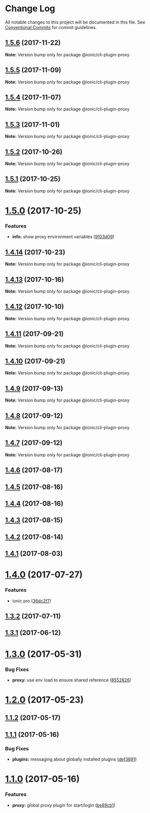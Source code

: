 # Change Log

All notable changes to this project will be documented in this file.
See [Conventional Commits](https://conventionalcommits.org) for commit guidelines.

<a name="1.5.6"></a>
## [1.5.6](https://github.com/ionic-team/ionic-cli/compare/@ionic/cli-plugin-proxy@1.5.5...@ionic/cli-plugin-proxy@1.5.6) (2017-11-22)




**Note:** Version bump only for package @ionic/cli-plugin-proxy

<a name="1.5.5"></a>
## [1.5.5](https://github.com/ionic-team/ionic-cli/compare/@ionic/cli-plugin-proxy@1.5.4...@ionic/cli-plugin-proxy@1.5.5) (2017-11-09)




**Note:** Version bump only for package @ionic/cli-plugin-proxy

<a name="1.5.4"></a>
## [1.5.4](https://github.com/ionic-team/ionic-cli/compare/@ionic/cli-plugin-proxy@1.5.3...@ionic/cli-plugin-proxy@1.5.4) (2017-11-07)




**Note:** Version bump only for package @ionic/cli-plugin-proxy

<a name="1.5.3"></a>
## [1.5.3](https://github.com/ionic-team/ionic-cli/compare/@ionic/cli-plugin-proxy@1.5.2...@ionic/cli-plugin-proxy@1.5.3) (2017-11-01)




**Note:** Version bump only for package @ionic/cli-plugin-proxy

<a name="1.5.2"></a>
## [1.5.2](https://github.com/ionic-team/ionic-cli/compare/@ionic/cli-plugin-proxy@1.5.1...@ionic/cli-plugin-proxy@1.5.2) (2017-10-26)




**Note:** Version bump only for package @ionic/cli-plugin-proxy

<a name="1.5.1"></a>
## [1.5.1](https://github.com/ionic-team/ionic-cli/compare/@ionic/cli-plugin-proxy@1.5.0...@ionic/cli-plugin-proxy@1.5.1) (2017-10-25)




**Note:** Version bump only for package @ionic/cli-plugin-proxy

<a name="1.5.0"></a>
# [1.5.0](https://github.com/ionic-team/ionic-cli/compare/@ionic/cli-plugin-proxy@1.4.14...@ionic/cli-plugin-proxy@1.5.0) (2017-10-25)


### Features

* **info:** show proxy environment variables ([9103d09](https://github.com/ionic-team/ionic-cli/commit/9103d09))




<a name="1.4.14"></a>
## [1.4.14](https://github.com/ionic-team/ionic-cli/compare/@ionic/cli-plugin-proxy@1.4.13...@ionic/cli-plugin-proxy@1.4.14) (2017-10-23)




**Note:** Version bump only for package @ionic/cli-plugin-proxy

<a name="1.4.13"></a>
## [1.4.13](https://github.com/ionic-team/ionic-cli/compare/@ionic/cli-plugin-proxy@1.4.12...@ionic/cli-plugin-proxy@1.4.13) (2017-10-16)




**Note:** Version bump only for package @ionic/cli-plugin-proxy

<a name="1.4.12"></a>
## [1.4.12](https://github.com/ionic-team/ionic-cli/compare/@ionic/cli-plugin-proxy@1.4.9...@ionic/cli-plugin-proxy@1.4.12) (2017-10-10)




**Note:** Version bump only for package @ionic/cli-plugin-proxy

<a name="1.4.11"></a>
## [1.4.11](https://github.com/ionic-team/ionic-cli/compare/@ionic/cli-plugin-proxy@1.4.9...@ionic/cli-plugin-proxy@1.4.11) (2017-09-21)




**Note:** Version bump only for package @ionic/cli-plugin-proxy

<a name="1.4.10"></a>
## [1.4.10](https://github.com/ionic-team/ionic-cli/compare/@ionic/cli-plugin-proxy@1.4.9...@ionic/cli-plugin-proxy@1.4.10) (2017-09-21)




**Note:** Version bump only for package @ionic/cli-plugin-proxy

<a name="1.4.9"></a>
## [1.4.9](https://github.com/ionic-team/ionic-cli/compare/@ionic/cli-plugin-proxy@1.4.8...@ionic/cli-plugin-proxy@1.4.9) (2017-09-13)




**Note:** Version bump only for package @ionic/cli-plugin-proxy

<a name="1.4.8"></a>
## [1.4.8](https://github.com/ionic-team/ionic-cli/compare/@ionic/cli-plugin-proxy@1.4.7...@ionic/cli-plugin-proxy@1.4.8) (2017-09-12)




**Note:** Version bump only for package @ionic/cli-plugin-proxy

<a name="1.4.7"></a>
## [1.4.7](https://github.com/ionic-team/ionic-cli/compare/@ionic/cli-plugin-proxy@1.4.6...@ionic/cli-plugin-proxy@1.4.7) (2017-09-12)




**Note:** Version bump only for package @ionic/cli-plugin-proxy

<a name="1.4.6"></a>
## [1.4.6](https://github.com/ionic-team/ionic-cli/compare/@ionic/cli-plugin-proxy@1.4.5...@ionic/cli-plugin-proxy@1.4.6) (2017-08-17)




<a name="1.4.5"></a>
## [1.4.5](https://github.com/ionic-team/ionic-cli/compare/@ionic/cli-plugin-proxy@1.4.4...@ionic/cli-plugin-proxy@1.4.5) (2017-08-16)




<a name="1.4.4"></a>
## [1.4.4](https://github.com/ionic-team/ionic-cli/compare/@ionic/cli-plugin-proxy@1.4.3...@ionic/cli-plugin-proxy@1.4.4) (2017-08-16)




<a name="1.4.3"></a>
## [1.4.3](https://github.com/ionic-team/ionic-cli/compare/@ionic/cli-plugin-proxy@1.4.2...@ionic/cli-plugin-proxy@1.4.3) (2017-08-15)




<a name="1.4.2"></a>
## [1.4.2](https://github.com/ionic-team/ionic-cli/compare/@ionic/cli-plugin-proxy@1.4.1...@ionic/cli-plugin-proxy@1.4.2) (2017-08-14)




<a name="1.4.1"></a>
## [1.4.1](https://github.com/ionic-team/ionic-cli/compare/@ionic/cli-plugin-proxy@1.4.0...@ionic/cli-plugin-proxy@1.4.1) (2017-08-03)




<a name="1.4.0"></a>
# [1.4.0](https://github.com/ionic-team/ionic-cli/compare/@ionic/cli-plugin-proxy@1.3.2...@ionic/cli-plugin-proxy@1.4.0) (2017-07-27)


### Features

* ionic pro ([36dc2f7](https://github.com/ionic-team/ionic-cli/commit/36dc2f7))




<a name="1.3.2"></a>
## [1.3.2](https://github.com/ionic-team/ionic-cli/compare/@ionic/cli-plugin-proxy@1.3.1...@ionic/cli-plugin-proxy@1.3.2) (2017-07-11)




<a name="1.3.1"></a>
## [1.3.1](https://github.com/ionic-team/ionic-cli/compare/@ionic/cli-plugin-proxy@1.3.0...@ionic/cli-plugin-proxy@1.3.1) (2017-06-12)




<a name="1.3.0"></a>
# [1.3.0](https://github.com/ionic-team/ionic-cli/compare/@ionic/cli-plugin-proxy@1.2.0...@ionic/cli-plugin-proxy@1.3.0) (2017-05-31)


### Bug Fixes

* **proxy:** use env load to ensure shared reference ([8552826](https://github.com/ionic-team/ionic-cli/commit/8552826))




<a name="1.2.0"></a>
# [1.2.0](https://github.com/ionic-team/ionic-cli/compare/@ionic/cli-plugin-proxy@1.1.2...@ionic/cli-plugin-proxy@1.2.0) (2017-05-23)




<a name="1.1.2"></a>
## [1.1.2](https://github.com/ionic-team/ionic-cli/compare/@ionic/cli-plugin-proxy@1.1.1...@ionic/cli-plugin-proxy@1.1.2) (2017-05-17)




<a name="1.1.1"></a>
## [1.1.1](https://github.com/ionic-team/ionic-cli/compare/@ionic/cli-plugin-proxy@1.1.0...@ionic/cli-plugin-proxy@1.1.1) (2017-05-16)


### Bug Fixes

* **plugins:** messaging about globally installed plugins ([def3891](https://github.com/ionic-team/ionic-cli/commit/def3891))




<a name="1.1.0"></a>
# [1.1.0](https://github.com/ionic-team/ionic-cli/compare/@ionic/cli-plugin-proxy@1.0.0...@ionic/cli-plugin-proxy@1.1.0) (2017-05-16)


### Features

* **proxy:** global proxy plugin for start/login ([be89cb1](https://github.com/ionic-team/ionic-cli/commit/be89cb1))
